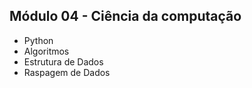 ## Módulo 04 - Ciência da computação
- Python
- Algoritmos
- Estrutura de Dados
- Raspagem de Dados
